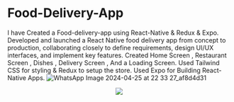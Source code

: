 # Food-Delivery-App
I have Created a Food-delivery-app using React-Native &amp; Redux &amp; Expo.
Developed and launched a React Native food delivery app from concept to production, collaborating closely to define requirements, design UI/UX interfaces, and implement key features.
Created Home Screen , Restaurant Screen , Dishes , Delivery Screen , And a Loading Screen.
Used Tailwind CSS for styling & Redux to setup the store.
Used Expo for Building React-Native Apps.
![WhatsApp Image 2024-04-25 at 22 33 27_af8d4d31](https://github.com/ANUJAVENGERS/Food-Delivery-App/assets/58434371/d0a30c92-e42c-407e-b2f2-fcaee86ac7a7)
<div align="center">
    <img src="Images/WhatsApp Image 2024-04-25 at 22 33 27_af8d4d31.jpg"  align="center" />
</div>
